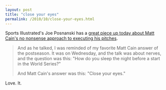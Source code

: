 ```yaml
---
layout: post
title: "close your eyes"
permalink: /2010/10/close-your-eyes.html
---
```


<p>Sports Illustrated&#39;s Joe Posnanski has a <a href="http://sportsillustrated.cnn.com/2010/writers/joe_posnanski/10/29/rangers.giants.insider/index.html?eref=sihp">great piece up today about Matt Cain&#39;s no nonsense approach to executing his pitches</a>.</p>

<blockquote><p>And as he talked, I was reminded of my favorite Matt Cain answer of the postseason. It was on Wednesday, and the talk was about nerves, and the question was this: &quot;How do you sleep the night before a start in the World Series?&quot;</p>       <p>And Matt Cain&#39;s answer was this: &quot;Close your eyes.&quot;</p></blockquote>

<p>Love. It.</p>



